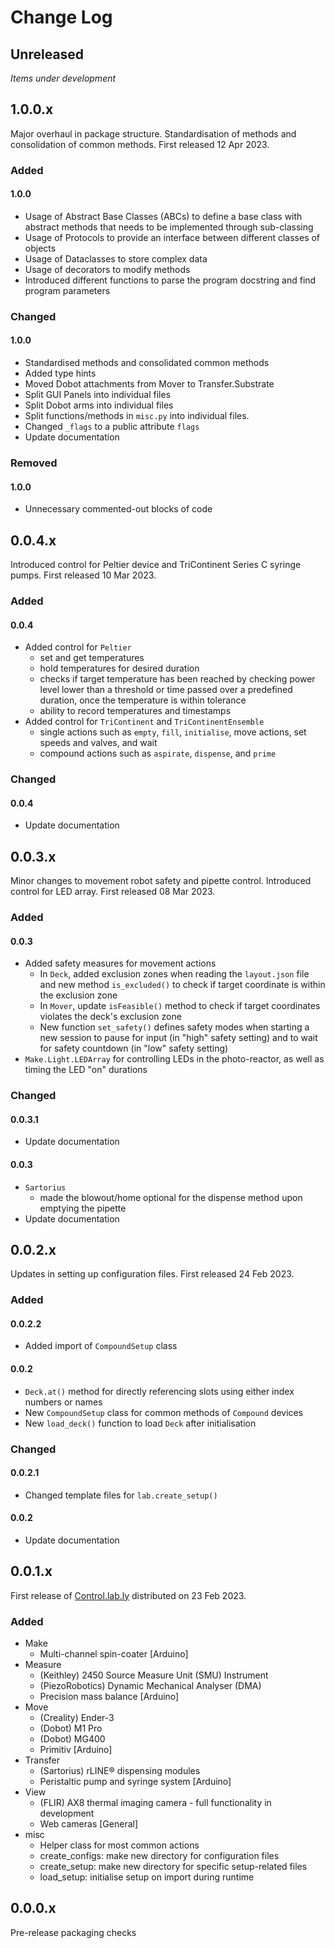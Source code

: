 # Change Log

## Unreleased
*Items under development*

## 1.0.0.x
Major overhaul in package structure. Standardisation of methods and consolidation of common methods. First released 12 Apr 2023.
### Added
#### 1.0.0
- Usage of Abstract Base Classes (ABCs) to define a base class with abstract methods that needs to be implemented through sub-classing
- Usage of Protocols to provide an interface between different classes of objects
- Usage of Dataclasses to store complex data 
- Usage of decorators to modify methods
- Introduced different functions to parse the program docstring and find program parameters
### Changed
#### 1.0.0
- Standardised methods and consolidated common methods
- Added type hints
- Moved Dobot attachments from Mover to Transfer.Substrate
- Split GUI Panels into individual files
- Split Dobot arms into individual files
- Split functions/methods in `misc.py` into individual files.
- Changed `_flags` to a public attribute `flags`
- Update documentation
### Removed
#### 1.0.0
- Unnecessary commented-out blocks of code

## 0.0.4.x
Introduced control for Peltier device and TriContinent Series C syringe pumps. First released 10 Mar 2023.
### Added
#### 0.0.4
- Added control for `Peltier`
  - set and get temperatures
  - hold temperatures for desired duration
  - checks if target temperature has been reached by checking power level lower than a threshold or time passed over a predefined duration, once the temperature is within tolerance
  - ability to record temperatures and timestamps 
- Added control for `TriContinent` and `TriContinentEnsemble`
  - single actions such as `empty`, `fill`, `initialise`, move actions, set speeds and valves, and wait
  - compound actions such as `aspirate`, `dispense`, and `prime`
### Changed
#### 0.0.4
- Update documentation

## 0.0.3.x
Minor changes to movement robot safety and pipette control. Introduced control for LED array. First released 08 Mar 2023.
### Added
#### 0.0.3
- Added safety measures for movement actions
  - In `Deck`, added exclusion zones when reading the `layout.json` file and new method `is_excluded()` to check if target coordinate is within the exclusion zone
  - In `Mover`, update `isFeasible()` method to check if target coordinates violates the deck's exclusion zone
  - New function `set_safety()` defines safety modes when starting a new session to pause for input (in "high" safety setting) and to wait for safety countdown (in "low" safety setting)
- `Make.Light.LEDArray` for controlling LEDs in the photo-reactor, as well as timing the LED "on" durations
### Changed
#### 0.0.3.1
- Update documentation
#### 0.0.3
- `Sartorius`
  - made the blowout/home optional for the dispense method upon emptying the pipette
- Update documentation

## 0.0.2.x
Updates in setting up configuration files. First released 24 Feb 2023.
### Added
#### 0.0.2.2
- Added import of `CompoundSetup` class
#### 0.0.2
- `Deck.at()` method for directly referencing slots using either index numbers or names
- New `CompoundSetup` class for common methods of `Compound` devices
- New `load_deck()` function to load `Deck` after initialisation
### Changed
#### 0.0.2.1
- Changed template files for `lab.create_setup()`
#### 0.0.2
- Update documentation

## 0.0.1.x
First release of [Control.lab.ly](https://pypi.org/project/control-lab-ly/) distributed on 23 Feb 2023.
### Added
- Make
  - Multi-channel spin-coater \[Arduino\]
- Measure
  - (Keithley) 2450 Source Measure Unit (SMU) Instrument
  - (PiezoRobotics) Dynamic Mechanical Analyser (DMA)
  - Precision mass balance \[Arduino\]
- Move
  - (Creality) Ender-3
  - (Dobot) M1 Pro
  - (Dobot) MG400
  - Primitiv \[Arduino\]
- Transfer
  - (Sartorius) rLINE® dispensing modules
  - Peristaltic pump and syringe system \[Arduino\]
- View
  - (FLIR) AX8 thermal imaging camera - full functionality in development 
  - Web cameras \[General\] 
- misc
  - Helper class for most common actions
  - create_configs: make new directory for configuration files
  - create_setup: make new directory for specific setup-related files
  - load_setup: initialise setup on import during runtime

## 0.0.0.x
Pre-release packaging checks